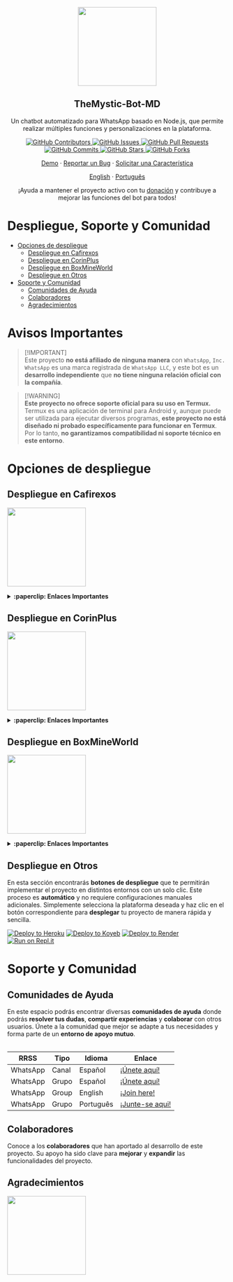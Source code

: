 <p align="center">
 <img width="180px" src="https://i.ibb.co/Qn1W6cP/image.png" align="center"/>
 <h2 align="center">TheMystic-Bot-MD</h2>
 <p align="center">Un chatbot automatizado para WhatsApp basado en Node.js, que permite realizar múltiples funciones y personalizaciones en la plataforma.</p>
</p>
  <p align="center">
    <a href="https://github.com/BrunoSobrino/TheMystic-Bot-MD/graphs/contributors">
      <img alt="GitHub Contributors" src="https://img.shields.io/github/contributors/BrunoSobrino/TheMystic-Bot-MD?style=for-the-badge" />
    </a>
    <a href="https://github.com/BrunoSobrino/TheMystic-Bot-MD/issues">
      <img alt="GitHub Issues" src="https://img.shields.io/github/issues/BrunoSobrino/TheMystic-Bot-MD?style=for-the-badge" />
    </a>
    <a href="https://github.com/BrunoSobrino/TheMystic-Bot-MD/pulls">
      <img alt="GitHub Pull Requests" src="https://img.shields.io/github/issues-pr/BrunoSobrino/TheMystic-Bot-MD?style=for-the-badge" />
    </a>
    <a href="https://github.com/BrunoSobrino/TheMystic-Bot-MD/commits">
      <img alt="GitHub Commits" src="https://img.shields.io/github/commit-activity/m/BrunoSobrino/TheMystic-Bot-MD?style=for-the-badge" />
    </a>
    <a href="https://github.com/BrunoSobrino/TheMystic-Bot-MD">
      <img alt="GitHub Stars" src="https://img.shields.io/github/stars/BrunoSobrino/TheMystic-Bot-MD?style=for-the-badge" />
    </a>
    <a href="https://github.com/BrunoSobrino/TheMystic-Bot-MD/fork">
      <img alt="GitHub Forks" src="https://img.shields.io/github/forks/BrunoSobrino/TheMystic-Bot-MD?style=for-the-badge" />
    </a>
  </p>

  <p align="center">
    <a href="https://api.whatsapp.com/send?phone=+5219992843881&text=&text=.menu">Demo</a>
    ·
    <a href="https://github.com/BrunoSobrino/TheMystic-Bot-MD/issues/new?assignees=&labels=bug&projects=&template=bug_report.yml">Reportar un Bug</a>
    ·
    <a href="https://github.com/BrunoSobrino/TheMystic-Bot-MD/issues/new?assignees=&labels=enhancement&projects=&template=feature_request.yml">Solicitar una Característica</a>
  </p>

  <p align="center">
    <a href="/src/docs/README_en.md">English</a>
    ·
    <a href="/src/docs/README_pt-br.md">Português</a>
  </p>
</p>

<p align="center">¡Ayuda a mantener el proyecto activo con tu <a href="https://www.paypal.me/BrunoSob">donación</a> y contribuye a mejorar las funciones del bot para todos!</p>

# Despliegue, Soporte y Comunidad

- [Opciones de despliegue](#opciones-de-despliegue)
  - [Despliegue en Cafirexos](#despliegue-en-cafirexos)
  - [Despliegue en CorinPlus](#despliegue-en-corinplus)
  - [Despliegue en BoxMineWorld](#despliegue-en-boxmineworld)
  - [Despliegue en Otros](#despliegue-en-otros)
- [Soporte y Comunidad](#soporte-y-comunidad)
  - [Comunidades de Ayuda](#guía-de-uso)
  - [Colaboradores](#colaboradores)
  - [Agradecimientos](#agradecimientos)

# Avisos Importantes

> [!IMPORTANT]\
> Este proyecto **no está afiliado de ninguna manera** con `WhatsApp`, `Inc. WhatsApp` es una marca registrada de `WhatsApp LLC`, y este bot es un **desarrollo independiente** que **no tiene ninguna relación oficial con la compañía**.

> [!WARNING]\
> **Este proyecto no ofrece soporte oficial para su uso en Termux.** Termux es una aplicación de terminal para Android y, aunque puede ser utilizada para ejecutar diversos programas, **este proyecto no está diseñado ni probado específicamente para funcionar en Termux**. Por lo tanto, **no garantizamos compatibilidad ni soporte técnico en este entorno**.


# Opciones de despliegue

## Despliegue en Cafirexos

<a href="https://cafirexos.com"><img width="180px" src="https://cdn.cafirexos.com/logos/logo_cfros_2000x2000.png"/></a>

<details>
 <summary><b>:paperclip: Enlaces Importantes</b></summary>

- **Sitio Web:** [cafirexos.com](https://cafirexos.com)
- **Área de Clientes:** [clientes.cafirexos.com](https://clientes.cafirexos.com)
- **Panel de Control:** [panel.cafirexos.com](https://panel.cafirexos.com)
- **Estado de los Servicios:** [cafirexos.com/estado](https://cafirexos.com/estado)
- **Documentación:** [docs.cafirexos.com](https://docs.cafirexos.com)
- **Canal de WhatsApp:** [¡Únete aquí!](https://cafirexos.com/whatsapp)
- **Comunidad de WhatsApp:** [¡Únete aquí!](https://cafirexos.com/comunidad)

</details>

## Despliegue en CorinPlus

<a href="https://dash.corinplus.com"><img width="180px" src="https://qu.ax/ZycD.png"/></a>

<details>
 <summary><b>:paperclip: Enlaces Importantes</b></summary>

- **Área de Clientes:** [dash.corinplus.com](https://dash.corinplus.com)
- **Panel de Control:** [panel.corinplus.com](https://panel.corinplus.com)
- **Estado de los Servicios:** [status.corinplus.com](https://status.corinplus.com)
- **Canal de WhatsApp:** [¡Únete aquí!](https://whatsapp.com/channel/0029VakUvreFHWpyWUr4Jr0g)

</details>

## Despliegue en BoxMineWorld

<a href="https://boxmineworld.com"><img width="180px" src="https://i.ibb.co/sFygw8p/favicon.png"/></a>

<details>
 <summary><b>:paperclip: Enlaces Importantes</b></summary>

- **Sitio Web:** [boxmineworld.com](https://boxmineworld.com)
- **Área de Clientes:** [dash.boxmineworld.com](https://dash.boxmineworld.com)
- **Panel de Control:** [panel.boxmineworld.com](https://panel.boxmineworld.com)
- **Comunidad de Discord:** [¡Únete aquí!](https://discord.gg/84qsr4v)

</details>

## Despliegue en Otros

En esta sección encontrarás **botones de despliegue** que te permitirán implementar el proyecto en distintos entornos con un solo clic. Este proceso es **automático** y no requiere configuraciones manuales adicionales. Simplemente selecciona la plataforma deseada y haz clic en el botón correspondiente para **desplegar** tu proyecto de manera rápida y sencilla.

[![Deploy to Heroku](https://binbashbanana.github.io/deploy-buttons/buttons/remade/heroku.svg)](https://www.heroku.com/deploy?template=https://github.com/BrunoSobrino/TheMystic-Bot-MD)
[![Deploy to Koyeb](https://binbashbanana.github.io/deploy-buttons/buttons/remade/koyeb.svg)](https://app.koyeb.com/deploy?type=git&name=themystic-bot-md&repository=https://github.com/BrunoSobrino/TheMystic-Bot-MD&branch=master)
[![Deploy to Render](https://binbashbanana.github.io/deploy-buttons/buttons/remade/render.svg)](https://dashboard.render.com/blueprint/new?repo=https://github.com/BrunoSobrino/TheMystic-Bot-MD/tree/master)
[![Run on Repl.it](https://binbashbanana.github.io/deploy-buttons/buttons/remade/replit.svg)](https://repl.it/github/BrunoSobrino/TheMystic-Bot-MD)


# Soporte y Comunidad

## Comunidades de Ayuda

En este espacio podrás encontrar diversas **comunidades de ayuda** donde podrás **resolver tus dudas**, **compartir experiencias** y **colaborar** con otros usuarios. Únete a la comunidad que mejor se adapte a tus necesidades y forma parte de un **entorno de apoyo mutuo**.

<table>

| RRSS | Tipo | Idioma | Enlace |
| --- | --- | --- |--- |
| WhatsApp | Canal | Español | [¡Únete aquí!](https://whatsapp.com/channel/0029Vaein6eInlqIsCXpDs3y) |
| WhatsApp | Grupo | Español | [¡Únete aquí!](https://cafirexos.com/comunidad) |
| WhatsApp | Group | English | [¡Join here!](https://cafirexos.com/comunidad) |
| WhatsApp | Grupo | Português | [¡Junte-se aqui!](https://chat.whatsapp.com/J8tFq87Ia0jEnx20NvCQxN) |

</table>

## Colaboradores

Conoce a los **colaboradores** que han aportado al desarrollo de este proyecto. Su apoyo ha sido clave para **mejorar** y **expandir** las funcionalidades del proyecto.

## Agradecimientos

<a href="https://github.com/BochilGaming/games-wabot-md/tree/multi-device"><img src="https://i.ibb.co/CMpM8pk/Bochil-Gaming.png" width="180px"/></a>